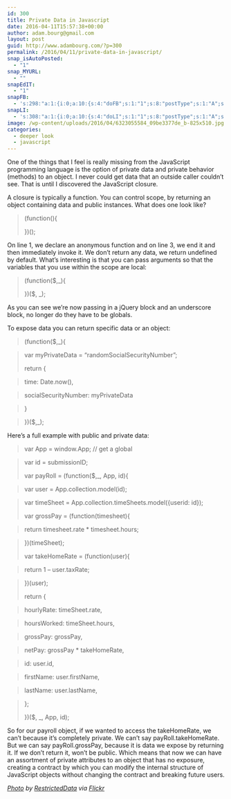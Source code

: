 ```yaml
---
id: 300
title: Private Data in Javascript
date: 2016-04-11T15:57:38+00:00
author: adam.bourg@gmail.com
layout: post
guid: http://www.adambourg.com/?p=300
permalink: /2016/04/11/private-data-in-javascript/
snap_isAutoPosted:
  - "1"
snap_MYURL:
  - ""
snapEdIT:
  - "1"
snapFB:
  - 's:298:"a:1:{i:0;a:10:{s:4:"doFB";s:1:"1";s:8:"postType";s:1:"A";s:10:"AttachPost";s:1:"2";s:10:"SNAPformat";s:51:"New post (%TITLE%) has been published on %SITENAME%";s:9:"isAutoImg";s:1:"A";s:8:"imgToUse";s:0:"";s:9:"isAutoURL";s:1:"A";s:8:"urlToUse";s:0:"";s:2:"do";s:1:"1";s:11:"isPrePosted";s:1:"1";}}";'
snapLI:
  - 's:308:"a:1:{i:0;a:10:{s:4:"doLI";s:1:"1";s:8:"postType";s:1:"A";s:10:"SNAPformat";s:41:"New post has been published on %SITENAME%";s:12:"liMsgFormatT";s:18:"New Post - %TITLE%";s:9:"isAutoImg";s:1:"A";s:8:"imgToUse";s:0:"";s:9:"isAutoURL";s:1:"A";s:8:"urlToUse";s:0:"";s:2:"do";s:1:"1";s:11:"isPrePosted";s:1:"1";}}";'
image: /wp-content/uploads/2016/04/6323055584_09be3377de_b-825x510.jpg
categories:
  - deeper look
  - javascript
---
```

One of the things that I feel is really missing from the JavaScript programming language is the option of private data and private behavior (methods) to an object. I never could get data that an outside caller couldn&#8217;t see. That is until I discovered the JavaScript closure.

A closure is typically a function. You can control scope, by returning an object containing data and public instances. What does one look like?

> (function(){
> 
> })();

On line 1, we declare an anonymous function and on line 3, we end it and then immediately invoke it. We don&#8217;t return any data, we return undefined by default. What&#8217;s interesting is that you can pass arguments so that the variables that you use within the scope are local:

> (function($,_){
> 
> })($, _);

As you can see we&#8217;re now passing in a jQuery block and an underscore block, no longer do they have to be globals.

To expose data you can return specific data or an object:

> (function($,_){
  
> var myPrivateData = &#8220;randomSocialSecurityNumber&#8221;;
> 
> return {
  
> time: Date.now(),
  
> socialSecurityNumber: myPrivateData
  
> }
  
> })($,_);

Here&#8217;s a full example with public and private data:

> var App = window.App; // get a global
  
> var id = submissionID;
> 
> var payRoll = (function($,_, App, id){
  
> var user = App.collection.model(id);
  
> var timeSheet = App.collection.timeSheets.model({userid: id});
> 
> var grossPay = (function(timesheet){
  
> return timesheet.rate * timesheet.hours;
  
> })(timeSheet);
> 
> var takeHomeRate = (function(user){
  
> return 1 &#8211; user.taxRate;
  
> })(user);
> 
> return {
  
> hourlyRate: timeSheet.rate,
  
> hoursWorked: timeSheet.hours,
  
> grossPay: grossPay,
  
> netPay: grossPay * takeHomeRate,
  
> id: user.id,
  
> firstName: user.firstName,
  
> lastName: user.lastName,
  
> };
> 
> })($, _, App, id);

So for our payroll object, if we wanted to access the takeHomeRate, we can&#8217;t because it&#8217;s completely private. We can&#8217;t say payRoll.takeHomeRate. But we can say payRoll.grossPay, because it is data we expose by returning it. If we don&#8217;t return it, won&#8217;t be public. Which means that now we can have an assortment of private attributes to an object that has no exposure, creating a contract by which you can modify the internal structure of JavaScript objects without changing the contract and breaking future users.

_<a href="https://www.flickr.com/photos/restricteddata/6323055584/" target="_blank">Photo</a> by <a href="https://www.flickr.com/photos/restricteddata/" target="_blank">RestrictedData</a> via <a href="https://www.flickr.com/" target="_blank">Flickr</a>_

<div data-animation="no-animation" data-icons-animation="no-animation" data-overlay="" data-change-size="" data-button-size="1" style="font-size:1em;display:none;" class="supsystic-social-sharing supsystic-social-sharing-package-flat supsystic-social-sharing-content supsystic-social-sharing-content-align-center">
  <a class="social-sharing-button sharer-flat sharer-flat-1 counter-standard without-counter mail" target="_blank" title="Mail" href="#" data-nid="16" data-pid="1" data-post-id="300" data-url="http://www.adambourg.com/wp-admin/admin-ajax.php" data-action="" rel="nofollow"><i class="fa fa-fw fa-paper-plane"></i>
  
  <div class="counter-wrap standard">
    <span class="counter">1</span>
  </div></a>
  
  <a class="social-sharing-button sharer-flat sharer-flat-1 counter-standard without-counter facebook" target="_blank" title="Facebook" href="http://www.facebook.com/sharer.php?u=http%3A%2F%2Fwww.adambourg.com%2F2016%2F04%2F11%2Fprivate-data-in-javascript%2F" data-nid="1" data-pid="1" data-post-id="300" data-url="http://www.adambourg.com/wp-admin/admin-ajax.php" data-action="" rel="nofollow"><i class="fa fa-fw fa-facebook"></i>
  
  <div class="counter-wrap standard">
    <span class="counter"></span>
  </div></a>
  
  <a class="social-sharing-button sharer-flat sharer-flat-1 counter-standard without-counter twitter" target="_blank" title="Twitter" href="https://twitter.com/share?url=http%3A%2F%2Fwww.adambourg.com%2F2016%2F04%2F11%2Fprivate-data-in-javascript%2F&text=Private+Data+in+Javascript" data-nid="2" data-pid="1" data-post-id="300" data-url="http://www.adambourg.com/wp-admin/admin-ajax.php" data-action="" rel="nofollow"><i class="fa fa-fw fa-twitter"></i>
  
  <div class="counter-wrap standard">
    <span class="counter">2</span>
  </div></a>
  
  <a class="social-sharing-button sharer-flat sharer-flat-1 counter-standard without-counter linkedin" target="_blank" title="Linkedin" href="https://www.linkedin.com/shareArticle?mini=true&title=Private+Data+in+Javascript&url=http%3A%2F%2Fwww.adambourg.com%2F2016%2F04%2F11%2Fprivate-data-in-javascript%2F" data-nid="13" data-pid="1" data-post-id="300" data-url="http://www.adambourg.com/wp-admin/admin-ajax.php" data-action="" rel="nofollow"><i class="fa fa-fw fa-linkedin"></i>
  
  <div class="counter-wrap standard">
    <span class="counter"></span>
  </div></a>
  
  <a class="social-sharing-button sharer-flat sharer-flat-1 counter-standard without-counter reddit" target="_blank" title="Reddit" href="http://reddit.com/submit?url=http%3A%2F%2Fwww.adambourg.com%2F2016%2F04%2F11%2Fprivate-data-in-javascript%2F&title=Private+Data+in+Javascript" data-nid="6" data-pid="1" data-post-id="300" data-url="http://www.adambourg.com/wp-admin/admin-ajax.php" data-action="" rel="nofollow"><i class="fa fa-fw fa-reddit"></i>
  
  <div class="counter-wrap standard">
    <span class="counter"></span>
  </div></a>
</div>